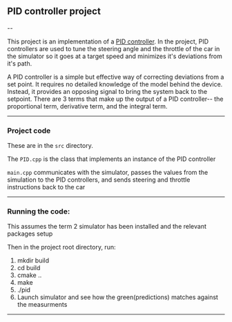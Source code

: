 ## PID controller project
--

This project is an implementation of a [PID controller](https://en.wikipedia.org/wiki/PID_controller). In the project, 
PID controllers are used to tune the steering angle and the throttle of the car in the simulator so it goes at a target speed
and minimizes it's deviations from it's path.

A PID controller
is a simple but effective way of correcting deviations from a set point. It requires no detailed knowledge of the model behind the
device. Instead, it provides an opposing signal to bring the system back to the setpoint. There are 3 terms that make up the
output of a PID controller-- the proportional term, derivative term, and the integral term.



----

### Project code

These are in the `src` directory. 

The `PID.cpp` is the class
that implements an instance of the PID controller 

`main.cpp` communicates with the simulator, passes the values from the simulation to the PID controllers, and sends steering
and throttle instructions back to the car

--- 
### Running the code:
This assumes the term 2 simulator has been installed and the relevant
packages setup

Then in the project root directory, run:

1. mkdir build
2. cd build
3. cmake ..
4. make
5. ./pid 
6. Launch simulator and see how the green(predictions) matches 
against the measurments

---
